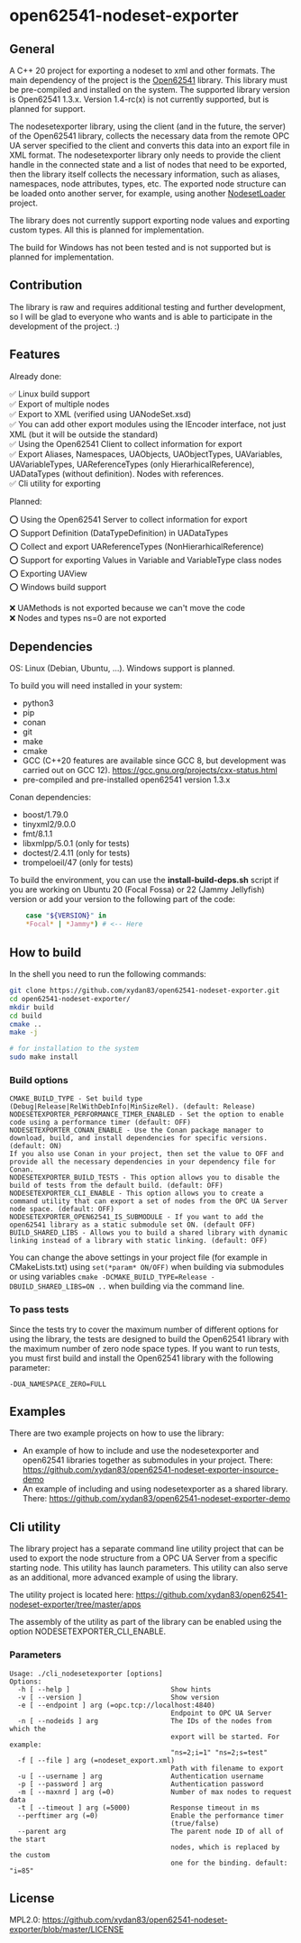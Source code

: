 # open62541-nodeset-exporter

## General

A C++ 20 project for exporting a nodeset to xml and other formats.
The main dependency of the project is the [Open62541](https://github.com/open62541/open62541) library. This library must
be pre-compiled and installed on the system. The supported library version is Open62541 1.3.x. Version 1.4-rc(x) is not
currently supported, but is planned for support.

The nodesetexporter library, using the client (and in the future, the server) of the Open62541 library, collects the
necessary data from the remote OPC UA server specified to the client and converts this data into an export file in XML
format. The nodesetexporter library only needs to provide the client handle in the connected state and a list of nodes
that need to be exported, then the library itself collects the necessary information, such as aliases, namespaces, node
attributes, types, etc.
The exported node structure can be loaded onto another server, for example, using
another [NodesetLoader](https://github.com/open62541/open62541-nodeset-loader) project.

The library does not currently support exporting node values and exporting custom types. All this is planned for
implementation.

The build for Windows has not been tested and is not supported but is planned for implementation.

## Contribution

The library is raw and requires additional testing and further development, so I will be glad to everyone who wants and
is able to participate in the development of the project. :)

## Features

Already done:

✅ Linux build support \
✅ Export of multiple nodes \
✅ Export to XML (verified using UANodeSet.xsd) \
✅ You can add other export modules using the IEncoder interface, not just XML (but it will be outside the standard) \
✅ Using the Open62541 Client to collect information for export \
✅ Export Aliases, Namespaces, UAObjects, UAObjectTypes, UAVariables, UAVariableTypes, UAReferenceTypes (only
HierarhicalReference), UADataTypes (without definition). Nodes with references. \
✅ Cli utility for exporting

Planned:

⭕ Using the Open62541 Server to collect information for export \
⭕ Support Definition (DataTypeDefinition) in UADataTypes \
⭕ Collect and export UAReferenceTypes (NonHierarhicalReference) \
⭕ Support for exporting Values in Variable and VariableType class nodes \
⭕ Exporting UAView \
⭕ Windows build support

❌ UAMethods is not exported because we can't move the code \
❌ Nodes and types ns=0 are not exported

## Dependencies

OS: Linux (Debian, Ubuntu, ...). Windows support is planned.

To build you will need installed in your system:

- python3
- pip
- conan
- git
- make
- cmake
- GCC (C++20 features are available since GCC 8, but development was carried out on GCC 12).
  https://gcc.gnu.org/projects/cxx-status.html
- pre-compiled and pre-installed open62541 version 1.3.x

Conan dependencies:

- boost/1.79.0
- tinyxml2/9.0.0
- fmt/8.1.1
- libxmlpp/5.0.1 (only for tests)
- doctest/2.4.11 (only for tests)
- trompeloeil/47 (only for tests)

To build the environment, you can use the **install-build-deps.sh** script if you are working on Ubuntu 20 (Focal Fossa)
or 22 (Jammy Jellyfish) version or add your version to the following part of the code:

```bash
    case "${VERSION}" in
    *Focal* | *Jammy*) # <-- Here
```

## How to build

In the shell you need to run the following commands:

```bash
git clone https://github.com/xydan83/open62541-nodeset-exporter.git
cd open62541-nodeset-exporter/
mkdir build
cd build
cmake ..
make -j

# for installation to the system
sudo make install
```

### Build options

```
CMAKE_BUILD_TYPE - Set build type (Debug|Release|RelWithDebInfo|MinSizeRel). (default: Release)
NODESETEXPORTER_PERFORMANCE_TIMER_ENABLED - Set the option to enable code using a performance timer (default: OFF)
NODESETEXPORTER_CONAN_ENABLE - Use the Conan package manager to download, build, and install dependencies for specific versions. (default: ON)
If you also use Conan in your project, then set the value to OFF and provide all the necessary dependencies in your dependency file for Conan.
NODESETEXPORTER_BUILD_TESTS - This option allows you to disable the build of tests from the default build. (default: OFF)
NODESETEXPORTER_CLI_ENABLE - This option allows you to create a command utility that can export a set of nodes from the OPC UA Server node space. (default: OFF)
NODESETEXPORTER_OPEN62541_IS_SUBMODULE - If you want to add the open62541 library as a static submodule set ON. (default OFF)
BUILD_SHARED_LIBS - Allows you to build a shared library with dynamic linking instead of a library with static linking. (default: OFF)
```

You can change the above settings in your project file (for example in CMakeLists.txt) using `set(*param* ON/OFF)` when
building via submodules or using variables `cmake -DCMAKE_BUILD_TYPE=Release -DBUILD_SHARED_LIBS=ON ..` when building
via the command line.

### To pass tests

Since the tests try to cover the maximum number of different options for using the library, the tests are designed to
build the Open62541 library with the maximum number of zero node space types.
If you want to run tests, you must first build and install the Open62541 library with the following parameter:

```shell
-DUA_NAMESPACE_ZERO=FULL
```

## Examples

There are two example projects on how to use the library:

- An example of how to include and use the nodesetexporter and open62541 libraries together as submodules in your
  project. There: https://github.com/xydan83/open62541-nodeset-exporter-insource-demo
- An example of including and using nodesetexporter as a shared library.
  There: https://github.com/xydan83/open62541-nodeset-exporter-demo

## Cli utility

The library project has a separate command line utility project that can be used to export the node structure from a
OPC UA Server from a specific starting node. This utility has launch parameters.
This utility can also serve as an additional, more advanced example of using the library.

The utility project is located here: https://github.com/xydan83/open62541-nodeset-exporter/tree/master/apps

The assembly of the utility as part of the library can be enabled using the option NODESETEXPORTER_CLI_ENABLE.

### Parameters

```
Usage: ./cli_nodesetexporter [options]
Options:
  -h [ --help ]                         Show hints
  -v [ --version ]                      Show version
  -e [ --endpoint ] arg (=opc.tcp://localhost:4840)
                                        Endpoint to OPC UA Server
  -n [ --nodeids ] arg                  The IDs of the nodes from which the 
                                        export will be started. For example: 
                                        "ns=2;i=1" "ns=2;s=test"
  -f [ --file ] arg (=nodeset_export.xml)
                                        Path with filename to export
  -u [ --username ] arg                 Authentication username
  -p [ --password ] arg                 Authentication password
  -m [ --maxnrd ] arg (=0)              Number of max nodes to request data
  -t [ --timeout ] arg (=5000)          Response timeout in ms
  --perftimer arg (=0)                  Enable the performance timer 
                                        (true/false)
  --parent arg                          The parent node ID of all of the start 
                                        nodes, which is replaced by the custom 
                                        one for the binding. default: "i=85"
```

## License

MPL2.0: https://github.com/xydan83/open62541-nodeset-exporter/blob/master/LICENSE
